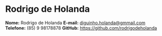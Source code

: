 # Rodrigo de Holanda

**Nome:** Rodrigo de Holanda
**E-mail:** diguinho.holanda@gmmail.com
**Telefone:** (85) 9 98178878
**GitHub:** https://github.com/rodrigodeholanda
